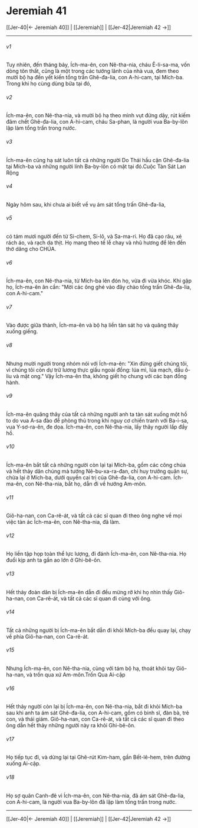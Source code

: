 # Jeremiah 41

[[Jer-40|← Jeremiah 40]] | [[Jeremiah]] | [[Jer-42|Jeremiah 42 →]]
***



###### v1 
Tuy nhiên, đến tháng bảy, Ích-ma-ên, con Nê-tha-nia, cháu Ê-li-sa-ma, vốn dòng tôn thất, cũng là một trong các tướng lãnh của nhà vua, đem theo mười bộ hạ đến yết kiến tổng trấn Ghê-đa-lia, con A-hi-cam, tại Mích-ba. Trong khi họ cùng dùng bữa tại đó, 

###### v2 
Ích-ma-ên, con Nê-tha-nia, và mười bộ hạ theo mình vụt đứng dậy, rút kiếm đâm chết Ghê-đa-lia, con A-hi-cam, cháu Sa-phan, là người vua Ba-by-lôn lập làm tổng trấn trong nước. 

###### v3 
Ích-ma-ên cũng hạ sát luôn tất cả những người Do Thái hầu cận Ghê-đa-lia tại Mích-ba và những người lính Ba-by-lôn có mặt tại đó.Cuộc Tàn Sát Lan Rộng 

###### v4 
Ngày hôm sau, khi chưa ai biết về vụ ám sát tổng trấn Ghê-đa-lia, 

###### v5 
có tám mươi người đến từ Si-chem, Si-lô, và Sa-ma-ri. Họ đã cạo râu, xé rách áo, và rạch da thịt. Họ mang theo tế lễ chay và nhũ hương để lên đền thờ dâng cho CHÚA. 

###### v6 
Ích-ma-ên, con Nê-tha-nia, từ Mích-ba lên đón họ, vừa đi vừa khóc. Khi gặp họ, Ích-ma-ên ân cần: "Mời các ông ghé vào đây chào tổng trấn Ghê-đa-lia, con A-hi-cam." 

###### v7 
Vào được giữa thành, Ích-ma-ên và bộ hạ liền tàn sát họ và quăng thây xuống giếng. 

###### v8 
Nhưng mười người trong nhóm nói với Ích-ma-ên: "Xin đừng giết chúng tôi, vì chúng tôi còn dự trữ lương thực giấu ngoài đồng: lúa mì, lúa mạch, dầu ô-liu và mật ong." Vậy Ích-ma-ên tha, không giết họ chung với các bạn đồng hành. 

###### v9 
Ích-ma-ên quăng thây của tất cả những người anh ta tàn sát xuống một hồ to do vua A-sa đào để phòng thủ trong khi nguy cơ chiến tranh với Ba-i-sa, vua Y-sơ-ra-ên, đe dọa. Ích-ma-ên, con Nê-tha-nia, lấy thây người lấp đầy hồ. 

###### v10 
Ích-ma-ên bắt tất cả những người còn lại tại Mích-ba, gồm các công chúa và hết thảy dân chúng mà tướng Nê-bu-xa-ra-đan, chỉ huy trưởng quân sự, chừa lại ở Mích-ba, dưới quyền cai trị của Ghê-đa-lia, con A-hi-cam. Ích-ma-ên, con Nê-tha-nia, bắt họ, dẫn đi về hướng Am-môn. 

###### v11 
Giô-ha-nan, con Ca-rê-át, và tất cả các sĩ quan đi theo ông nghe về mọi việc tàn ác Ích-ma-ên, con Nê-tha-nia, đã làm. 

###### v12 
Họ liền tập họp toàn thể lực lượng, đi đánh Ích-ma-ên, con Nê-tha-nia. Họ đuổi kịp anh ta gần ao lớn ở Ghi-bê-ôn. 

###### v13 
Hết thảy đoàn dân bị Ích-ma-ên dẫn đi đều mừng rỡ khi họ nhìn thấy Giô-ha-nan, con Ca-rê-át, và tất cả các sĩ quan đi cùng với ông. 

###### v14 
Tất cả những người bị Ích-ma-ên bắt dẫn đi khỏi Mích-ba đều quay lại, chạy về phía Giô-ha-nan, con Ca-rê-át. 

###### v15 
Nhưng Ích-ma-ên, con Nê-tha-nia, cùng với tám bộ hạ, thoát khỏi tay Giô-ha-nan, và trốn qua xứ Am-môn.Trốn Qua Ai-cập 

###### v16 
Hết thảy người còn lại bị Ích-ma-ên, con Nê-tha-nia, bắt đi khỏi Mích-ba sau khi anh ta ám sát Ghê-đa-lia, con A-hi-cam, gồm có binh sĩ, đàn bà, trẻ con, và thái giám. Giô-ha-nan, con Ca-rê-át, và tất cả các sĩ quan đi theo ông dẫn hết thảy những người này ra khỏi Ghi-bê-ôn. 

###### v17 
Họ tiếp tục đi, và dừng lại tại Ghê-rút Kim-ham, gần Bết-lê-hem, trên đường xuống Ai-cập. 

###### v18 
Họ sợ quân Canh-đê vì Ích-ma-ên, con Nê-tha-nia, đã ám sát Ghê-đa-lia, con A-hi-cam, là người vua Ba-by-lôn đã lập làm tổng trấn trong nước.

***
[[Jer-40|← Jeremiah 40]] | [[Jeremiah]] | [[Jer-42|Jeremiah 42 →]]

